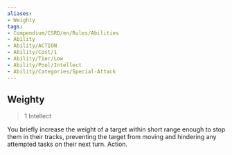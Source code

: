 ```yaml
---
aliases:
- Weighty
tags:
- Compendium/CSRD/en/Rules/Abilities
- Ability
- Ability/ACTION
- Ability/Cost/1
- Ability/Tier/Low
- Ability/Pool/Intellect
- Ability/Categories/Special-Attack
---
```


  
## Weighty  
>1  Intellect  
  
You briefly increase the weight of a target within short range enough to stop them in their tracks, preventing the target from moving and hindering any attempted tasks on their next turn. Action.